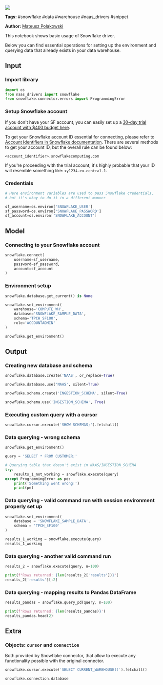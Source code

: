 <a href="https://app.naas.ai/user-redirect/naas/downloader?url=https://raw.githubusercontent.com/jupyter-naas/awesome-notebooks/master/Snowflake/Snowflake_Basics_and_data_querying.ipynb" target="_parent"><img src="https://naasai-public.s3.eu-west-3.amazonaws.com/open_in_naas.svg"/></a>

**Tags:** #snowflake #data #warehouse #naas_drivers #snippet

**Author:** [Mateusz Polakowski](https://www.linkedin.com/in/polakowski/)

This notebook shows basic usage of Snowflake driver.

Below you can find essential operations for setting up the environment and querying data that already exists in your data warehouse.

## Input

### Import library


```python
import os
from naas_drivers import snowflake
from snowflake.connector.errors import ProgrammingError
```

### Setup Snowflake account

If you don't have your SF account, you can easily set up a [30-day trial account with $400 budget here](https://signup.snowflake.com/).

To get your Snowflake account ID essential for connecting, please refer to [Account Identifiers in Snowflake documentation](https://docs.snowflake.com/en/user-guide/admin-account-identifier.html). There are several methods to get your account ID, but the overall rule can be found below:

```<account_identifier>.snowflakecomputing.com```

If you're proceeding with the trial account, it's highly probable that your ID will resemble something like: `xy1234.eu-central-1`.

### Credentials


```python
# Here environment variables are used to pass Snowflake credentials, 
# but it's okay to do it in a different manner

sf_username=os.environ['SNOWFLAKE_USER']
sf_password=os.environ['SNOWFLAKE_PASSWORD']
sf_account=os.environ['SNOWFLAKE_ACCOUNT']
```

## Model

### Connecting to your Snowflake account


```python
snowflake.connect(
    username=sf_username,
    password=sf_password,
    account=sf_account
)
```

### Environment setup


```python
snowflake.database.get_current() is None
```


```python
snowflake.set_environment(
    warehouse='COMPUTE_WH',
    database='SNOWFLAKE_SAMPLE_DATA',
    schema='TPCH_SF100',
    role='ACCOUNTADMIN'
)
```


```python
snowflake.get_environment()
```

## Output

### Creating new database and schema


```python
snowflake.database.create('NAAS', or_replace=True)
```


```python
snowflake.database.use('NAAS', silent=True)
```


```python
snowflake.schema.create('INGESTION_SCHEMA', silent=True)
```


```python
snowflake.schema.use('INGESTION_SCHEMA', True)
```

### Executing custom query with a cursor


```python
snowflake.cursor.execute('SHOW SCHEMAS;').fetchall()
```

### Data querying - wrong schema


```python
snowflake.get_environment()
```


```python
query = 'SELECT * FROM CUSTOMER;'
```


```python
# Querying table that doesn't exist in NAAS/INGESTION_SCHEMA
try:
    results_1_not_working = snowflake.execute(query)
except ProgrammingError as pe:
    print('Something went wrong!')
    print(pe)
```

### Data querying - valid command run with session environment properly set up


```python
snowflake.set_environment(
    database = 'SNOWFLAKE_SAMPLE_DATA',
    schema = 'TPCH_SF100'
)
```


```python
results_1_working = snowflake.execute(query)
results_1_working
```

### Data querying - another valid command run


```python
results_2 = snowflake.execute(query, n=100)

print(f"Rows returned: {len(results_2['results'])}")
results_2['results'][:2]
```

### Data querying - mapping results to Pandas DataFrame


```python
results_pandas = snowflake.query_pd(query, n=100)

print(f'Rows returned: {len(results_pandas)}')
results_pandas.head(2)
```

## Extra

### Objects: `cursor` and `connection`

Both provided by Snowflake connector, that allow to execute any functionality possible with the original connector.


```python
snowflake.cursor.execute('SELECT CURRENT_WAREHOUSE()').fetchall()
```


```python
snowflake.connection.database
```
